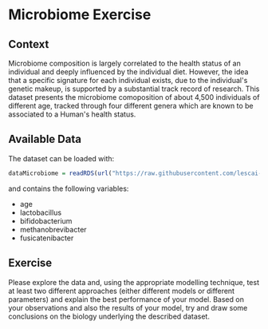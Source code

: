 # Microbiome Exercise


## Context
Microbiome composition is largely correlated to the health status of an individual and deeply influenced by the individual diet. However, the idea that a specific signature for each individual exists, due to the individual's genetic makeup, is supported by a substantial track record of research.
This dataset presents the microbiome comoposition of about 4,500 individuals of different age, tracked through four different genera which are known to be associated to a Human's health status.


## Available Data

The dataset can be loaded with:

```R
dataMicrobiome = readRDS(url("https://raw.githubusercontent.com/lescai-teaching/class-bigdata-2023/main/L18_modelling_exercises/L18_dataset_dataMicrobiome.rds"))
```

and contains the following variables:

- age
- lactobacillus
- bifidobacterium
- methanobrevibacter
- fusicatenibacter

## Exercise

Please explore the data and, using the appropriate modelling technique, test at least two different approaches (either different models or different parameters) and explain the best performance of your model.
Based on your observations and also the results of your model, try and draw some conclusions on the biology underlying the described dataset.